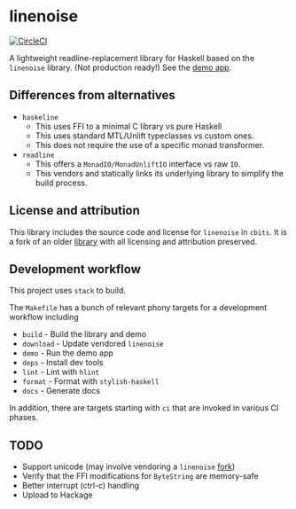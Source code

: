 # linenoise

[![CircleCI](https://circleci.com/gh/ejconlon/haskell-linenoise/tree/master.svg?style=svg)](https://circleci.com/gh/ejconlon/haskell-linenoise/tree/master)

A lightweight readline-replacement library for Haskell based on the `linenoise` library. (Not production ready!)
See the [demo app](https://github.com/ejconlon/haskell-linenoise/blob/master/app/Main.hs).

## Differences from alternatives

* `haskeline`
  * This uses FFI to a minimal C library vs pure Haskell
  * This uses standard MTL/Unlift typeclasses vs custom ones.
  * This does not require the use of a specific monad transformer.
* `readline`
  * This offers a `MonadIO/MonadUnliftIO` interface vs raw `IO`.
  * This vendors and statically links its underlying library to simplify the build process.

## License and attribution

This library includes the source code and license for `linenoise` in `cbits`.
It is a fork of an older [library](https://github.com/sdiehl/haskell-linenoise) with all licensing and
attribution preserved.

## Development workflow

This project uses `stack` to build.

The `Makefile` has a bunch of relevant phony targets for a development workflow including

* `build` - Build the library and demo
* `download` - Update vendored `linenoise`
* `demo` - Run the demo app
* `deps` - Install dev tools
* `lint` - Lint with `hlint`
* `format` - Format with `stylish-haskell`
* `docs` - Generate docs

In addition, there are targets starting with `ci` that are invoked in various CI phases.

## TODO

* Support unicode (may involve vendoring a `linenoise` [fork](https://github.com/yhirose/linenoise/tree/utf8-support))
* Verify that the FFI modifications for `ByteString` are memory-safe
* Better interrupt (ctrl-c) handling
* Upload to Hackage
